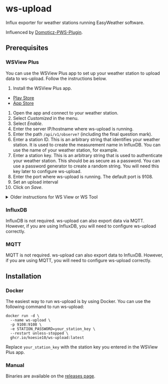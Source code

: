 # ws-upload

Influx exporter for weather stations running EasyWeather software.

Influenced by [Domoticz-PWS-Plugin](https://github.com/Xorfor/Domoticz-PWS-Plugin).

## Prerequisites

### WSView Plus
You can use the WSView Plus app to set up your  weather station to upload data to ws-upload. Follow the instructions
below.

1. Install the WSView Plus app.
  - [Play Store](https://play.google.com/store/apps/details?id=com.ost.wsautool)
  - [App Store](https://apps.apple.com/nl/app/wsview-plus/id1581353359)
1. Open the app and connect to your weather station.
2. Select *Customized* in the menu.
3. Select *Enable*.
4. Enter the server IP/hostname where ws-upload is running.
5. Enter the path `/api/v1/observe?` (including the final question mark).
6. Enter a station ID. This is an arbitrary string that identifies your weather station. It is used to create the
   measurement name in InfluxDB. You can use the name of your weather station, for example.
7. Enter a station key. This is an arbitrary string that is used to authenticate your weather station. This should be
   as secure as a password. You can use a password generator to create a random string. You will need this key later to
   configure ws-upload.
8. Enter the port where ws-upload is running. The default port is 9108.
9. Set an upload interval
10. Click on *Save*.

<details>
<summary>Older instructions for WS View or WS Tool</summary>

See [this section on the Domoticz-PWS-Plugin page](https://github.com/Xorfor/Domoticz-PWS-Plugin#prerequisites).

</details>

### InfluxDB

InfluxDB is not required. ws-upload can also export data via MQTT. However, if you are using InfluxDB, you will need
to configure ws-upload correctly.

### MQTT

MQTT is not required. ws-upload can also export data to InfluxDB. However, if you are using MQTT, you will need
to configure ws-upload correctly.

## Installation

### Docker

The easiest way to run ws-upload is by using Docker. You can use the following command to run ws-upload:

```shell
docker run -d \
  --name ws-upload \
  -p 9108:9108 \
  -e STATION_PASSWORD=your_station_key \
  --restart unless-stopped \
  ghcr.io/koesie10/ws-upload:latest
```

Replace `your_station_key` with the station key you entered in the WSView Plus app.

### Manual

Binaries are available on the [releases page](https://github.com/koesie10/ws-upload/releases).

